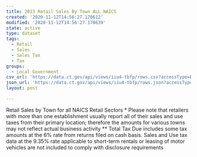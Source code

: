 ```yaml
---
title: 2013 Retail Sales By Town ALL NAICS
created: '2020-11-12T14:56:27.170612'
modified: '2020-11-12T14:56:27.170639'
state: active
type: dataset
tags:
  - Retail
  - Sales
  - Sales Tax
  - Tax
groups:
  - Local Government
csv_url: 'https://data.ct.gov/api/views/iiu4-tbfp/rows.csv?accessType=DOWNLOAD'
json_url: 'https://data.ct.gov/api/views/iiu4-tbfp/rows.json?accessType=DOWNLOAD'
layout: post

---
```

Retail Sales by Town for all NAICS Retail Sectors * Please note that retailers with more than one establishment usually report all of their sales and use taxes from their primary location; therefore the amounts for various towns may not reflect actual business activity ** Total Tax Due includes some tax amounts at the 6% rate from returns filed on cash basis. Sales and Use tax data at the 9.35% rate applicable to short-term rentals or leasing of motor vehicles are not included to comply with disclosure requirements
